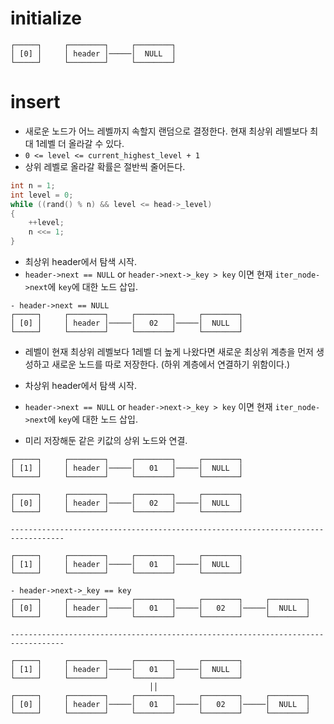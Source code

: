 # initialize
```
┌─────┐     ┌────────┐     ┌────────┐
│ [0] │     │ header │─────│  NULL  │
└─────┘     └────────┘     └────────┘
```

# insert
- 새로운 노드가 어느 레벨까지 속할지 랜덤으로 결정한다. 현재 최상위 레벨보다 최대 1레벨 더 올라갈 수 있다.
- `0 <= level <= current_highest_level + 1`
- 상위 레벨로 올라갈 확률은 절반씩 줄어든다.
```c
int n = 1;
int level = 0;
while ((rand() % n) && level <= head->_level)
{
    ++level;
    n <<= 1;
}
```
- 최상위 header에서 탐색 시작.
- `header->next == NULL` or `header->next->_key > key` 이면 현재 `iter_node->next`에 `key`에 대한 노드 삽입.

```
- header->next == NULL
┌─────┐     ┌────────┐     ┌────────┐     ┌────────┐
│ [0] │     │ header │─────│   02   │─────│  NULL  │
└─────┘     └────────┘     └────────┘     └────────┘
```

- 레벨이 현재 최상위 레벨보다 1레벨 더 높게 나왔다면 새로운 최상위 계층을 먼저 생성하고 새로운 노드를 따로 저장한다. (하위 계층에서 연결하기 위함이다.)

- 차상위 header에서 탐색 시작.
- `header->next == NULL` or `header->next->_key > key` 이면 현재 `iter_node->next`에 `key`에 대한 노드 삽입.
- 미리 저장해둔 같은 키값의 상위 노드와 연결.
```
┌─────┐     ┌────────┐     ┌────────┐     ┌────────┐
│ [1] │     │ header │─────│   01   │─────│  NULL  │
└─────┘     └────────┘     └────────┘     └────────┘

┌─────┐     ┌────────┐     ┌────────┐     ┌────────┐
│ [0] │     │ header │─────│   02   │─────│  NULL  │
└─────┘     └────────┘     └────────┘     └────────┘

----------------------------------------------------------------------------------

┌─────┐     ┌────────┐     ┌────────┐     ┌────────┐
│ [1] │     │ header │─────│   01   │─────│  NULL  │
└─────┘     └────────┘     └────────┘     └────────┘

- header->next->_key == key
┌─────┐     ┌────────┐     ┌────────┐     ┌────────┐     ┌────────┐
│ [0] │     │ header │─────│   01   │─────│   02   │─────│  NULL  │
└─────┘     └────────┘     └────────┘     └────────┘     └────────┘

----------------------------------------------------------------------------------

┌─────┐     ┌────────┐     ┌────────┐     ┌────────┐
│ [1] │     │ header │─────│   01   │─────│  NULL  │
└─────┘     └────────┘     └────────┘     └────────┘
                               ││
┌─────┐     ┌────────┐     ┌────────┐     ┌────────┐     ┌────────┐
│ [0] │     │ header │─────│   01   │─────│   02   │─────│  NULL  │
└─────┘     └────────┘     └────────┘     └────────┘     └────────┘
```
